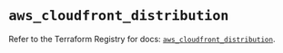 # `aws_cloudfront_distribution`

Refer to the Terraform Registry for docs: [`aws_cloudfront_distribution`](https://registry.terraform.io/providers/hashicorp/aws/5.71.0/docs/resources/cloudfront_distribution).
